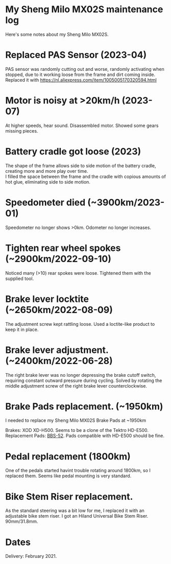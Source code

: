 # My Sheng Milo MX02S maintenance log

Here's some notes about my Sheng Milo MX02S.

# Replaced PAS Sensor (2023-04)
PAS sensor was randomly cutting out and worse, randomly activating when stopped, due to it working loose from the frame and dirt coming inside.
Replaced it with https://nl.aliexpress.com/item/1005005170320594.html

# Motor is noisy at >20km/h (2023-07)
At higher speeds, hear sound. Disassembled motor. Showed some gears missing pieces.

# Battery cradle got loose (2023)
The shape of the frame allows side to side motion of the battery cradle, creating more and more play over time.  
I filled the space between the frame and the cradle with copious amounts of hot glue, eliminating side to side motion.

# Speedometer died (~3900km/2023-01)
Speedometer no longer shows >0km. Odometer no longer increases.

# Tighten rear wheel spokes (~2900km/2022-09-10)
Noticed many (>10) rear spokes were loose. Tightened them with the supplied tool.

# Brake lever locktite (~2650km/2022-08-09)
The adjustment screw kept rattling loose. Used a loctite-like product to keep it in place.

# Brake lever adjustment. (~2400km/2022-06-28)
The right brake lever was no longer depressing the brake cutoff switch, requiring constant outward pressure during cycling.
Solved by rotating the middle adjustment screw of the right brake lever counterclockwise.

# Brake Pads replacement. (~1950km)
I needed to replace my Sheng Milo MX02S Brake Pads at ~1950km

Brakes: XOD XD-H500. Seems to be a clone of the Tektro HD-E500.  
Replacement Pads: [BBS-52](https://bbbcycling.com/nl_nl/bbs-52-discstop-hp). Pads compatible with HD-E500 should be fine.

# Pedal replacement (1800km)
One of the pedals started havint trouble rotating around 1800km, so I replaced them.
Seems like pedal mounting is very standard.

# Bike Stem Riser replacement.
As the standard steering was a bit low for me, I replaced it with an adjustable bike stem riser.
I got an Hiland Universal Bike Stem Riser. 90mm/31.8mm.

# Dates
Delivery: February 2021.
